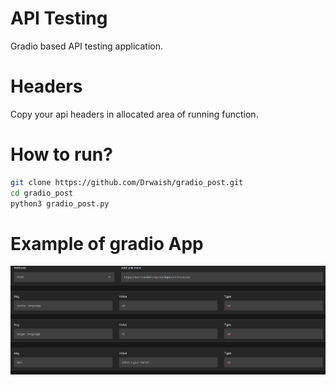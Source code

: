 # API Testing
Gradio based API testing application.

# Headers
Copy your api headers in allocated area of running function.

# How to run?
```bash
git clone https://github.com/Drwaish/gradio_post.git
cd gradio_post
python3 gradio_post.py
```
# Example of gradio App
![alt text](images/example1.png)